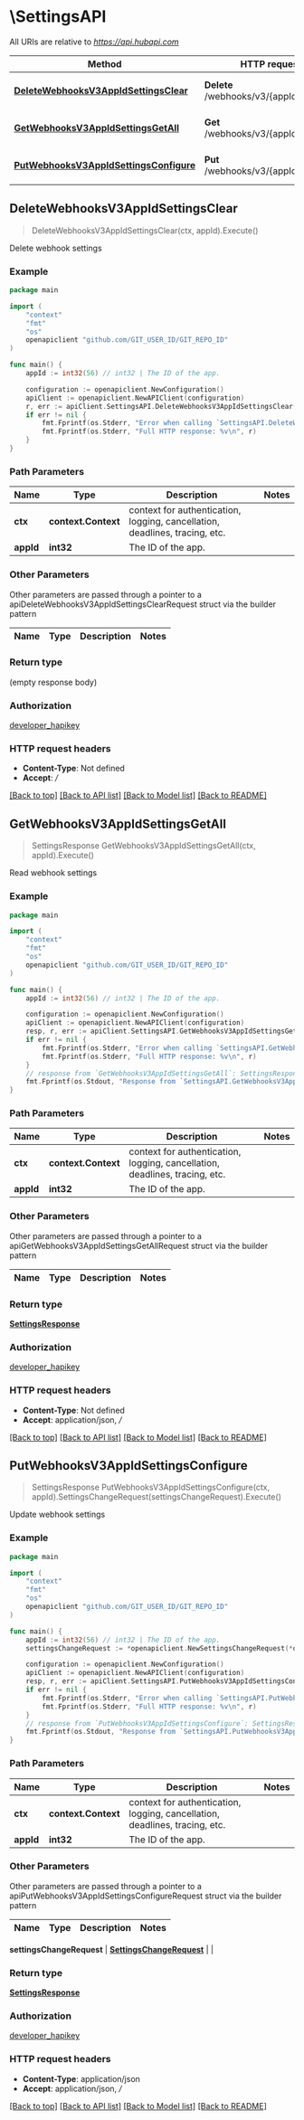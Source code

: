 # \SettingsAPI

All URIs are relative to *https://api.hubapi.com*

Method | HTTP request | Description
------------- | ------------- | -------------
[**DeleteWebhooksV3AppIdSettingsClear**](SettingsAPI.md#DeleteWebhooksV3AppIdSettingsClear) | **Delete** /webhooks/v3/{appId}/settings | Delete webhook settings
[**GetWebhooksV3AppIdSettingsGetAll**](SettingsAPI.md#GetWebhooksV3AppIdSettingsGetAll) | **Get** /webhooks/v3/{appId}/settings | Read webhook settings
[**PutWebhooksV3AppIdSettingsConfigure**](SettingsAPI.md#PutWebhooksV3AppIdSettingsConfigure) | **Put** /webhooks/v3/{appId}/settings | Update webhook settings



## DeleteWebhooksV3AppIdSettingsClear

> DeleteWebhooksV3AppIdSettingsClear(ctx, appId).Execute()

Delete webhook settings



### Example

```go
package main

import (
	"context"
	"fmt"
	"os"
	openapiclient "github.com/GIT_USER_ID/GIT_REPO_ID"
)

func main() {
	appId := int32(56) // int32 | The ID of the app.

	configuration := openapiclient.NewConfiguration()
	apiClient := openapiclient.NewAPIClient(configuration)
	r, err := apiClient.SettingsAPI.DeleteWebhooksV3AppIdSettingsClear(context.Background(), appId).Execute()
	if err != nil {
		fmt.Fprintf(os.Stderr, "Error when calling `SettingsAPI.DeleteWebhooksV3AppIdSettingsClear``: %v\n", err)
		fmt.Fprintf(os.Stderr, "Full HTTP response: %v\n", r)
	}
}
```

### Path Parameters


Name | Type | Description  | Notes
------------- | ------------- | ------------- | -------------
**ctx** | **context.Context** | context for authentication, logging, cancellation, deadlines, tracing, etc.
**appId** | **int32** | The ID of the app. | 

### Other Parameters

Other parameters are passed through a pointer to a apiDeleteWebhooksV3AppIdSettingsClearRequest struct via the builder pattern


Name | Type | Description  | Notes
------------- | ------------- | ------------- | -------------


### Return type

 (empty response body)

### Authorization

[developer_hapikey](../README.md#developer_hapikey)

### HTTP request headers

- **Content-Type**: Not defined
- **Accept**: */*

[[Back to top]](#) [[Back to API list]](../README.md#documentation-for-api-endpoints)
[[Back to Model list]](../README.md#documentation-for-models)
[[Back to README]](../README.md)


## GetWebhooksV3AppIdSettingsGetAll

> SettingsResponse GetWebhooksV3AppIdSettingsGetAll(ctx, appId).Execute()

Read webhook settings



### Example

```go
package main

import (
	"context"
	"fmt"
	"os"
	openapiclient "github.com/GIT_USER_ID/GIT_REPO_ID"
)

func main() {
	appId := int32(56) // int32 | The ID of the app.

	configuration := openapiclient.NewConfiguration()
	apiClient := openapiclient.NewAPIClient(configuration)
	resp, r, err := apiClient.SettingsAPI.GetWebhooksV3AppIdSettingsGetAll(context.Background(), appId).Execute()
	if err != nil {
		fmt.Fprintf(os.Stderr, "Error when calling `SettingsAPI.GetWebhooksV3AppIdSettingsGetAll``: %v\n", err)
		fmt.Fprintf(os.Stderr, "Full HTTP response: %v\n", r)
	}
	// response from `GetWebhooksV3AppIdSettingsGetAll`: SettingsResponse
	fmt.Fprintf(os.Stdout, "Response from `SettingsAPI.GetWebhooksV3AppIdSettingsGetAll`: %v\n", resp)
}
```

### Path Parameters


Name | Type | Description  | Notes
------------- | ------------- | ------------- | -------------
**ctx** | **context.Context** | context for authentication, logging, cancellation, deadlines, tracing, etc.
**appId** | **int32** | The ID of the app. | 

### Other Parameters

Other parameters are passed through a pointer to a apiGetWebhooksV3AppIdSettingsGetAllRequest struct via the builder pattern


Name | Type | Description  | Notes
------------- | ------------- | ------------- | -------------


### Return type

[**SettingsResponse**](SettingsResponse.md)

### Authorization

[developer_hapikey](../README.md#developer_hapikey)

### HTTP request headers

- **Content-Type**: Not defined
- **Accept**: application/json, */*

[[Back to top]](#) [[Back to API list]](../README.md#documentation-for-api-endpoints)
[[Back to Model list]](../README.md#documentation-for-models)
[[Back to README]](../README.md)


## PutWebhooksV3AppIdSettingsConfigure

> SettingsResponse PutWebhooksV3AppIdSettingsConfigure(ctx, appId).SettingsChangeRequest(settingsChangeRequest).Execute()

Update webhook settings



### Example

```go
package main

import (
	"context"
	"fmt"
	"os"
	openapiclient "github.com/GIT_USER_ID/GIT_REPO_ID"
)

func main() {
	appId := int32(56) // int32 | The ID of the app.
	settingsChangeRequest := *openapiclient.NewSettingsChangeRequest(*openapiclient.NewThrottlingSettings(int32(123)), "https://www.example.com/hubspot/target") // SettingsChangeRequest | 

	configuration := openapiclient.NewConfiguration()
	apiClient := openapiclient.NewAPIClient(configuration)
	resp, r, err := apiClient.SettingsAPI.PutWebhooksV3AppIdSettingsConfigure(context.Background(), appId).SettingsChangeRequest(settingsChangeRequest).Execute()
	if err != nil {
		fmt.Fprintf(os.Stderr, "Error when calling `SettingsAPI.PutWebhooksV3AppIdSettingsConfigure``: %v\n", err)
		fmt.Fprintf(os.Stderr, "Full HTTP response: %v\n", r)
	}
	// response from `PutWebhooksV3AppIdSettingsConfigure`: SettingsResponse
	fmt.Fprintf(os.Stdout, "Response from `SettingsAPI.PutWebhooksV3AppIdSettingsConfigure`: %v\n", resp)
}
```

### Path Parameters


Name | Type | Description  | Notes
------------- | ------------- | ------------- | -------------
**ctx** | **context.Context** | context for authentication, logging, cancellation, deadlines, tracing, etc.
**appId** | **int32** | The ID of the app. | 

### Other Parameters

Other parameters are passed through a pointer to a apiPutWebhooksV3AppIdSettingsConfigureRequest struct via the builder pattern


Name | Type | Description  | Notes
------------- | ------------- | ------------- | -------------

 **settingsChangeRequest** | [**SettingsChangeRequest**](SettingsChangeRequest.md) |  | 

### Return type

[**SettingsResponse**](SettingsResponse.md)

### Authorization

[developer_hapikey](../README.md#developer_hapikey)

### HTTP request headers

- **Content-Type**: application/json
- **Accept**: application/json, */*

[[Back to top]](#) [[Back to API list]](../README.md#documentation-for-api-endpoints)
[[Back to Model list]](../README.md#documentation-for-models)
[[Back to README]](../README.md)

